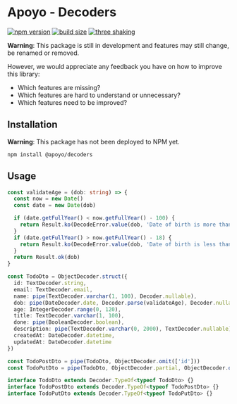 # Apoyo - Decoders

[![npm version](https://badgen.net/npm/v/@apoyo/decoders)](https://www.npmjs.com/package/@apoyo/decoders)
[![build size](https://badgen.net/bundlephobia/min/@apoyo/decoders)](https://bundlephobia.com/result?p=@apoyo/decoders)
[![three shaking](https://badgen.net/bundlephobia/tree-shaking/@apoyo/decoders)](https://bundlephobia.com/result?p=@apoyo/decoders)

**Warning**: This package is still in development and features may still change, be renamed or removed.

However, we would appreciate any feedback you have on how to improve this library:

- Which features are missing?
- Which features are hard to understand or unnecessary?
- Which features need to be improved?

## Installation

**Warning**: This package has not been deployed to NPM yet.

`npm install @apoyo/decoders`

## Usage

```ts
const validateAge = (dob: string) => {
  const now = new Date()
  const date = new Date(dob)

  if (date.getFullYear() < now.getFullYear() - 100) {
    return Result.ko(DecodeError.value(dob, 'Date of birth is more than 100 years ago'))
  }
  if (date.getFullYear() > now.getFullYear() - 18) {
    return Result.ko(DecodeError.value(dob, 'Date of birth is less than 18 years ago'))
  }
  return Result.ok(dob)
}

const TodoDto = ObjectDecoder.struct({
  id: TextDecoder.string,
  email: TextDecoder.email,
  name: pipe(TextDecoder.varchar(1, 100), Decoder.nullable),
  dob: pipe(DateDecoder.date, Decoder.parse(validateAge), Decoder.nullable),
  age: IntegerDecoder.range(0, 120),
  title: TextDecoder.varchar(1, 100),
  done: pipe(BooleanDecoder.boolean),
  description: pipe(TextDecoder.varchar(0, 2000), TextDecoder.nullable),
  createdAt: DateDecoder.datetime,
  updatedAt: DateDecoder.datetime
})

const TodoPostDto = pipe(TodoDto, ObjectDecoder.omit(['id']))
const TodoPutDto = pipe(TodoDto, ObjectDecoder.partial, ObjectDecoder.omit(['id']))

interface TodoDto extends Decoder.TypeOf<typeof TodoDto> {}
interface TodoPostDto extends Decoder.TypeOf<typeof TodoPostDto> {}
interface TodoPutDto extends Decoder.TypeOf<typeof TodoPutDto> {}

```
